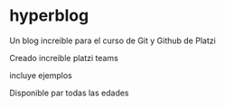 # hyperblog
Un blog increible para el curso de Git y Github de Platzi

Creado increible platzi teams

incluye ejemplos 

Disponible par todas las edades
